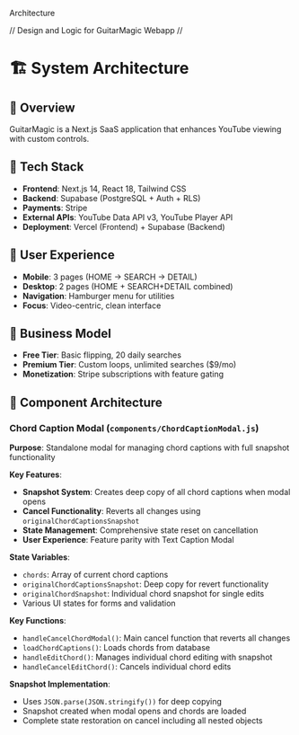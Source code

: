 Architecture

// Design and Logic for GuitarMagic Webapp //


# 🏗️ System Architecture

## 🎯 Overview
GuitarMagic is a Next.js SaaS application that enhances YouTube viewing with custom controls.

## 🔧 Tech Stack
- **Frontend**: Next.js 14, React 18, Tailwind CSS
- **Backend**: Supabase (PostgreSQL + Auth + RLS)
- **Payments**: Stripe
- **External APIs**: YouTube Data API v3, YouTube Player API
- **Deployment**: Vercel (Frontend) + Supabase (Backend)

## 🎨 User Experience
- **Mobile**: 3 pages (HOME → SEARCH → DETAIL)
- **Desktop**: 2 pages (HOME + SEARCH+DETAIL combined)
- **Navigation**: Hamburger menu for utilities
- **Focus**: Video-centric, clean interface

## 💎 Business Model
- **Free Tier**: Basic flipping, 20 daily searches
- **Premium Tier**: Custom loops, unlimited searches ($9/mo)
- **Monetization**: Stripe subscriptions with feature gating

## 🎸 Component Architecture

### Chord Caption Modal (`components/ChordCaptionModal.js`)
**Purpose**: Standalone modal for managing chord captions with full snapshot functionality

**Key Features**:
- **Snapshot System**: Creates deep copy of all chord captions when modal opens
- **Cancel Functionality**: Reverts all changes using `originalChordCaptionsSnapshot`
- **State Management**: Comprehensive state reset on cancellation
- **User Experience**: Feature parity with Text Caption Modal

**State Variables**:
- `chords`: Array of current chord captions
- `originalChordCaptionsSnapshot`: Deep copy for revert functionality
- `originalChordSnapshot`: Individual chord snapshot for single edits
- Various UI states for forms and validation

**Key Functions**:
- `handleCancelChordModal()`: Main cancel function that reverts all changes
- `loadChordCaptions()`: Loads chords from database
- `handleEditChord()`: Manages individual chord editing with snapshot
- `handleCancelEditChord()`: Cancels individual chord edits

**Snapshot Implementation**:
- Uses `JSON.parse(JSON.stringify())` for deep copying
- Snapshot created when modal opens and chords are loaded
- Complete state restoration on cancel including all nested objects
